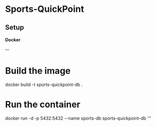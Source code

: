 # Sports-QuickPoint

## Setup

#### Docker
'''
# Build the image
docker build -t sports-quickpoint-db .

# Run the container
docker run -d -p 5432:5432 --name sports-db sports-quickpoint-db
'''
